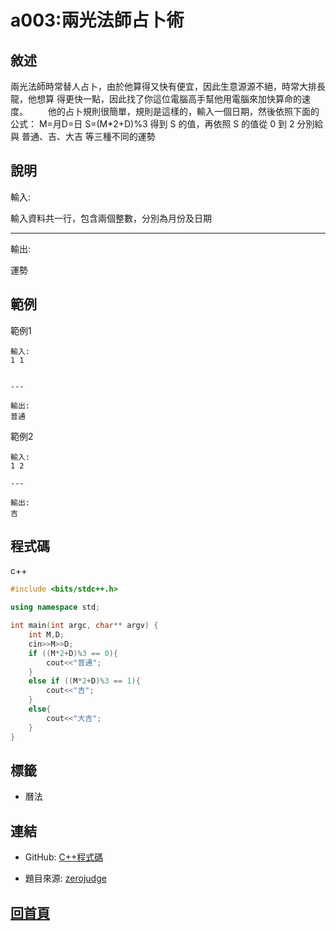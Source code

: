 
# a003:兩光法師占卜術

## 敘述

兩光法師時常替人占卜，由於他算得又快有便宜，因此生意源源不絕，時常大排長龍，他想算 得更快一點，因此找了你這位電腦高手幫他用電腦來加快算命的速度。
　　他的占卜規則很簡單，規則是這樣的，輸入一個日期，然後依照下面的公式：
M=月D=日 S=(M*2+D)%3
得到 S 的值，再依照 S 的值從 0 到 2 分別給與 普通、吉、大吉 等三種不同的運勢
 

## 說明

輸入:

輸入資料共一行，包含兩個整數，分別為月份及日期

---

輸出:

運勢
## 範例


範例1

```text
輸入:
1 1


---

輸出:
普通

```

範例2

```text
輸入:
1 2

---

輸出:
吉
```

## 程式碼
    
c++

```cpp
#include <bits/stdc++.h>

using namespace std;

int main(int argc, char** argv) {
	int M,D;
	cin>>M>>D;
	if ((M*2+D)%3 == 0){
		cout<<"普通";
	}
	else if ((M*2+D)%3 == 1){
		cout<<"吉";
	}
	else{
		cout<<"大吉";
	}
}

```

## 標籤

- 曆法


## 連結
- GitHub: [C++程式碼](https://github.com/henryleecode23/solve_record/blob/main/zerojudge/a003/main.cpp)

- 題目來源: [zerojudge](https://zerojudge.tw/ShowProblem?problemid=a003)
## [回首頁](https://henryleecode23.github.io/solve_record/)
